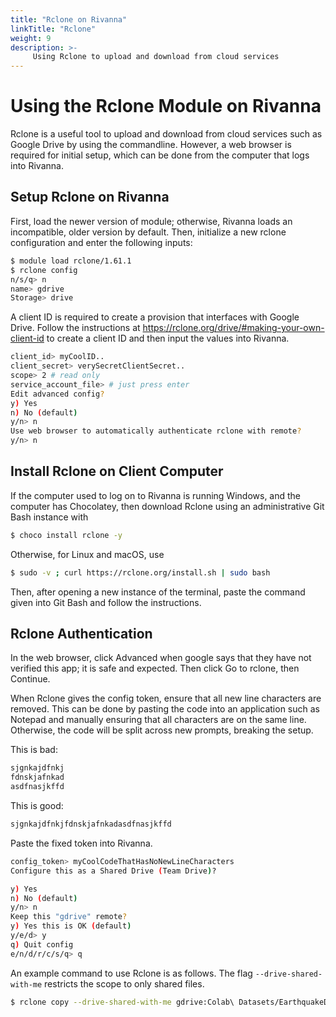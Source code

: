```yaml
---
title: "Rclone on Rivanna"
linkTitle: "Rclone"
weight: 9
description: >-
     Using Rclone to upload and download from cloud services
---
```


# Using the Rclone Module on Rivanna

Rclone is a useful tool to upload and download from cloud
services such as Google Drive by using the commandline.
However, a web browser is required for initial setup,
which can be done from the computer that logs into Rivanna.

## Setup Rclone on Rivanna

First, load the newer version of module; otherwise, Rivanna
loads an incompatible, older version by default. Then, initialize
a new rclone configuration and enter the following inputs:

```bash
$ module load rclone/1.61.1
$ rclone config
n/s/q> n
name> gdrive
Storage> drive
```

A client ID is required to create a provision that interfaces
with Google Drive. Follow the instructions at
<https://rclone.org/drive/#making-your-own-client-id> to create
a client ID and then input the values into Rivanna.

```bash
client_id> myCoolID..
client_secret> verySecretClientSecret..
scope> 2 # read only
service_account_file> # just press enter
Edit advanced config?
y) Yes
n) No (default)
y/n> n
Use web browser to automatically authenticate rclone with remote?
y/n> n
```

## Install Rclone on Client Computer

If the computer used to log on to Rivanna is running Windows,
and the computer has Chocolatey, then download Rclone using an 
administrative Git Bash instance with 

```bash
$ choco install rclone -y
```

Otherwise, for Linux and macOS, use

```bash
$ sudo -v ; curl https://rclone.org/install.sh | sudo bash
```

Then, after opening a new instance of the terminal, paste the command given
into Git Bash and follow the instructions.

## Rclone Authentication

In the web browser, click Advanced when google says that they 
have not verified this app; it is safe and expected. Then click 
Go to rclone, then Continue.

When Rclone gives the config token, ensure that all new line
characters are removed. This can be done by pasting the code
into an application such as Notepad and manually ensuring that
all characters are on the same line. Otherwise, the code will
be split across new prompts, breaking the setup.

This is bad:
```bash
sjgnkajdfnkj
fdnskjafnkad
asdfnasjkffd
```

This is good:
```bash
sjgnkajdfnkjfdnskjafnkadasdfnasjkffd
```

Paste the fixed token into Rivanna.

```bash
config_token> myCoolCodeThatHasNoNewLineCharacters
Configure this as a Shared Drive (Team Drive)?

y) Yes
n) No (default)
y/n> n
Keep this "gdrive" remote?
y) Yes this is OK (default)
y/e/d> y
q) Quit config
e/n/d/r/c/s/q> q
```

An example command to use Rclone is as follows.
The flag `--drive-shared-with-me` restricts the scope to
only shared files.

```bash
$ rclone copy --drive-shared-with-me gdrive:Colab\ Datasets/EarthquakeDec2020  /scratch/$USER/EarthquakeDec2020 -P
```